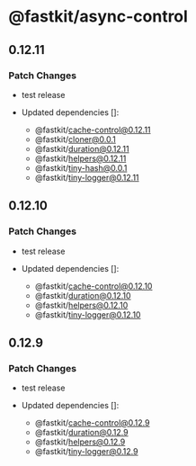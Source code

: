 # @fastkit/async-control

## 0.12.11

### Patch Changes

- test release

- Updated dependencies []:
  - @fastkit/cache-control@0.12.11
  - @fastkit/cloner@0.0.1
  - @fastkit/duration@0.12.11
  - @fastkit/helpers@0.12.11
  - @fastkit/tiny-hash@0.0.1
  - @fastkit/tiny-logger@0.12.11

## 0.12.10

### Patch Changes

- test release

- Updated dependencies []:
  - @fastkit/cache-control@0.12.10
  - @fastkit/duration@0.12.10
  - @fastkit/helpers@0.12.10
  - @fastkit/tiny-logger@0.12.10

## 0.12.9

### Patch Changes

- test release

- Updated dependencies []:
  - @fastkit/cache-control@0.12.9
  - @fastkit/duration@0.12.9
  - @fastkit/helpers@0.12.9
  - @fastkit/tiny-logger@0.12.9
